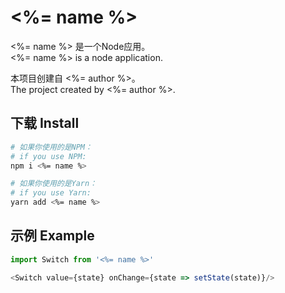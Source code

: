 # <%= name %>

<%= name %> 是一个Node应用。  
<%= name %> is a node application.  

本项目创建自 <%= author %>。  
The project created by <%= author %>.  

## 下载 Install

```bash
# 如果你使用的是NPM：
# if you use NPM: 
npm i <%= name %>

# 如果你使用的是Yarn：
# if you use Yarn: 
yarn add <%= name %>
```

## 示例 Example

```ts
import Switch from '<%= name %>'

<Switch value={state} onChange={state => setState(state)}/>
```
